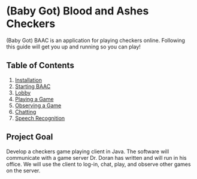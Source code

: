 # (Baby Got) Blood and Ashes Checkers
(Baby Got) BAAC is an application for playing checkers online.  Following this guide will get you up and running so you can play!

## Table of Contents
1. [Installation](install.md)
2. [Starting BAAC](start.md)
3. [Lobby](lobby.md)
4. [Playing a Game](play.md)
5. [Observing a Game](observe.md)
6. [Chatting](chat.md)
7. [Speech Recognition](voce.md)

## Project Goal
Develop a checkers game playing client in Java. The software will communicate with a game server Dr. Doran has written and will run in his office. We will use the client to log-in, chat, play, and observe other games on the server.
